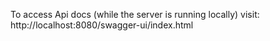 To access Api docs (while the server is running locally) visit: http://localhost:8080/swagger-ui/index.html
